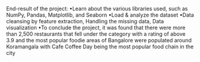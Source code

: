 End-result of the project:
•Learn about the various libraries used, such as NumPy, Pandas, Matplotlib, and Seaborn
•Load & analyze the dataset
•Data cleansing by feature extraction, Handling the missing data, Data visualization
•To conclude the project, it was found that there were more than 2,500 restaurants that fell under the category with a rating of above 3.9 and the most popular foodie areas of Bangalore were populated around Koramangala with Cafe Coffee Day being the most popular food chain in the city

